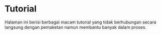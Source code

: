 # Tutorial

Halaman ini berisi berbagai macam tutorial yang tidak berhubungan secara langsung dengan pemaketan namun membantu banyak dalam proses.

